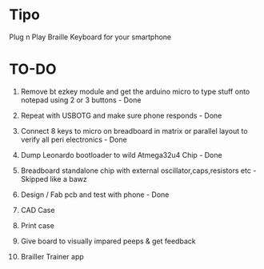 # Tipo
Plug n Play Braille Keyboard for your smartphone


# TO-DO
1. Remove bt ezkey module and get the arduino micro to type stuff onto notepad using 2 or 3 buttons - Done

2. Repeat with USBOTG and make sure phone responds - Done

3. Connect 8 keys to micro on breadboard in matrix or parallel layout to verify all peri electronics - Done

4. Dump Leonardo bootloader to wild Atmega32u4 Chip - Done

5. Breadboard standalone chip with external oscillator,caps,resistors etc - Skipped like a bawz

6. Design / Fab pcb and test with phone - Done

7. CAD Case

8. Print case

9. Give board to visually impared peeps & get feedback

10. Brailler Trainer app
